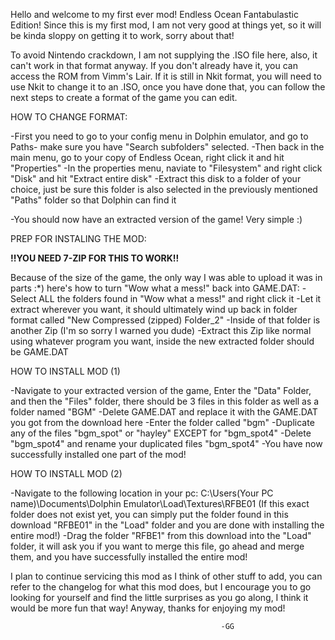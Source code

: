 Hello and welcome to my first ever mod! Endless Ocean Fantabulastic Edition! Since this is my first mod, I am not very good at things yet, so it will be kinda sloppy on getting it to work, sorry about that!

To avoid Nintendo crackdown, I am not supplying the .ISO file here, also, it can't work in that format anyway. If you don't already have it, you can access the ROM from Vimm's Lair. If it is still in Nkit format, you will need to use Nkit to change it to an .ISO, once you have done that, you can follow the next steps to create a format of the game you can edit. 

HOW TO CHANGE FORMAT:

-First you need to go to your config menu in Dolphin emulator, and go to Paths- make sure you have "Search subfolders" selected.
-Then back in the main menu, go to your copy of Endless Ocean, right click it and hit "Properties" 
-In the properties menu, naviate to "Filesystem" and right click "Disk" and hit "Extract entire disk"
-Extract this disk to a folder of your choice, just be sure this folder is also selected in the previously mentioned "Paths" folder so that Dolphin can find it

-You should now have an extracted version of the game! Very simple :) 

PREP FOR INSTALING THE MOD:

<b>!!YOU NEED 7-ZIP FOR THIS TO WORK!!</b>

Because of the size of the game, the only way I was able to upload it was in parts :*) here's how to turn "Wow what a mess!" back into GAME.DAT:
-Select ALL the folders found in "Wow what a mess!" and right click it
-Let it extract wherever you want, it should ultimately wind up back in folder format called "New Compressed (zipped) Folder_2"
-Inside of that folder is another Zip (I'm so sorry I warned you dude)
-Extract this Zip like normal using whatever program you want, inside the new extracted folder should be GAME.DAT


HOW TO INSTALL MOD (1)

-Navigate to your extracted version of the game, Enter the "Data" Folder, and then the "Files" folder, there should be 3 files in this folder as well as a folder named "BGM"
-Delete GAME.DAT and replace it with the GAME.DAT you got from the download here
-Enter the folder called "bgm"
-Duplicate any of the files "bgm_spot" or "hayley" EXCEPT for "bgm_spot4"
-Delete "bgm_spot4" and rename your duplicated files "bgm_spot4"
-You have now successfully installed one part of the mod!

HOW TO INSTALL MOD (2)

-Navigate to the following location in your pc:
    C:\Users\(Your PC name)\Documents\Dolphin Emulator\Load\Textures\RFBE01 
    (If this exact folder does not exist yet, you can simply put the folder found in this download "RFBE01" in the "Load" folder and you are done with installing the entire mod!)
-Drag the folder "RFBE1" from this download into the "Load" folder, it will ask you if you want to merge this file, go ahead and merge them, and you have successfully installed the entire mod! 


I plan to continue servicing this mod as I think of other stuff to add, you can refer to the changelog for what this mod does, but I encourage you to go looking for yourself and find the little surprises as you go along, I think it would be more fun that way! Anyway, thanks for enjoying my mod!

                                                   -GG
